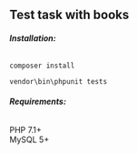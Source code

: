 
## Test task with books

###### **Installation:**

`composer install`

`vendor\bin\phpunit tests`

###### **Requirements:**

PHP 7.1+<br>
MySQL 5+<br>
